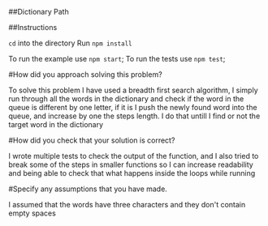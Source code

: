 ##Dictionary Path

##Instructions

`cd` into the directory
Run `npm install`

To run the example use `npm start`;
To run the tests use `npm test`;

#How did you approach solving this problem?

To solve this problem I have used a breadth first search algorithm, I simply run through all the words in the dictionary and check if the word in the queue is different by one letter, if it is I push the newly found word into the queue, and increase by one the steps length. I do that untill I find or not the target word in the dictionary

#How did you check that your solution is correct?

I wrote multiple tests to check the output of the function, and I also tried to break some of the steps in smaller functions so I can increase readability and being able to check that what happens inside the loops while running

#Specify any assumptions that you have made.

I assumed that the words have three characters and they don't contain empty spaces

